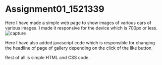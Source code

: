 # Assignment01_1521339
Here I have made a simple web page to show images of various cars of various images.
I made it responsive for the device which is 700px or less.
![capture](https://user-images.githubusercontent.com/43328182/48149903-80bd1c00-e2e7-11e8-9a91-bba86f8937b6.PNG)

Here I have also added javascript code which is responsible for changing the headline of page of gallery depending on the click of the like button.

Rest of all is simple HTML and CSS code.
